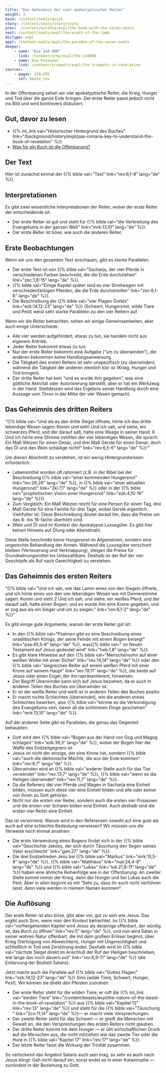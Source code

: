 ```yaml
---
title: "Das Geheimnis der vier apokalyptischen Reiter"
weight: 3
base: /content/seals/quick
story: /content/seals/story/story
prev:  /content/worship/expl/the-book-with-the-seven-seals
next: /content/seals/expl/the-wrath-of-the-lamb
docType: expl
appl: /content/seals/appl/the-paradox-of-the-seven-seals
deeper:
    - name: "Die 144 000"
      link: /content/army/expl/the-144000
    - name: Die Posaunen
      link: /content/trumpets/expl/the-trumpets-in-revelation
sources: 
    - pages: 370–395
      ref: beale_rev
---
```


In der Offenbarung sehen wir vier apokalyptische Reiter, die Krieg, Hunger und Tod über die ganze Erde bringen. Der erste Reiter passt jedoch nicht ins Bild und wird kontrovers diskutiert.

## Gut, davor zu lesen

<a name="02bb"></a>
- {{% int_link val="Historischer Hintergrund des Buches" link="/background/history/expl/pax-romana-key-to-understand-the-book-of-revelation" %}}
- [Was für ein Buch ist die Offenbarung?](/background/literature/expl/the-book-of-revelation-how-to-read-it)

## Der Text

<a name="19b5"></a>
Hier ist zunächst einmal der {{% bible val="Text" link="rev:6,1-8" lang="de" %}}.

## Interpretationen

<a name="e536"></a>
Es gibt zwei wesentliche Interpretationen der Reiter, wobei der erste Reiter der entscheidende ist:

- Der erste Reiter ist gut und steht für {{% bible val="die Verbreitung des Evangeliums in der ganzen Welt" link="mrk:13,10" lang="de" %}}.
- Der erste Reiter ist böse, wie auch die anderen Reiter.

## Erste Beobachtungen

<a name="2795"></a>
Wenn wir uns den gesamten Text anschauen, gibt es starke Parallelen.

- Der erste Text ist von {{% bible val="Sacharja, der vier Pferde in verschiedenen Farben beschreibt, die die Erde durchziehen" link="zec:1,8-15" lang="de" %}}.
- {{% bible val="Einige Kapitel später sind es vier Streitwagen mit verschiedenfarbigen Pferden, die die Erde durchstreifen" link="zec:6,1-8" lang="de" %}}.
- Die Beschreibung der {{% bible val="vier Plagen Gottes" link="ezk:14,12-23" lang="de" %}} (Schwert, Hungersnot, wilde Tiere und Pest) weist sehr starke Parallelen zu den vier Reitern auf.

Wenn wir die Reiter betrachten, sehen wir einige Gemeinsamkeiten, aber auch einige Unterschiede.

- Alle vier werden aufgefordert, etwas zu tun, sie handeln nicht aus eigenem Antrieb.
- Jeder Reiter bekommt etwas zu tun.
- Nur der erste Reiter bekommt eine Aufgabe (“um zu überwinden”), die anderen bekommen keine Handlungsanweisung.
- Die Tätigkeit des ersten Reiters ist sehr unspezifisch (zu überwinden), während die Tätigkeit der anderen ziemlich klar ist (Krieg, Hunger und Tod bringen).
- Der dritte Reiter hat kein “und es wurde ihm gegeben”, was eine göttliche Aktivität oder Autorisierung darstellt, aber er hat ein Werkzeug in der Hand. Stattdessen wird das Ergebnis seiner Handlung durch eine Aussage vom Thron in der Mitte der vier Wesen gemacht.

## Das Geheimnis des dritten Reiters

<a name="3bc5"></a>
“{{% bible val="Und als es das dritte Siegel öffnete, hörte ich das dritte lebendige Wesen sagen: Komm und sieh! Und ich sah, und siehe, ein schwarzes Pferd, und der darauf saß, hatte eine Waage in seiner Hand. 6 Und ich hörte eine Stimme inmitten der vier lebendigen Wesen, die sprach: Ein Maß Weizen für einen Denar, und drei Maß Gerste für einen Denar; doch das Öl und den Wein schädige nicht!" link="rev:6,5-6" lang="de" %}}’”

Um diesen Abschnitt zu verstehen, ist ein wenig Hintergrundwissen erforderlich:

- Lebensmittel wurden oft rationiert (z.B. in der Bibel bei der Beschreibung {{% bible val="einer kommenden Hungersnot" link="lev:26,26" lang="de" %}}, in {{% bible val="einer aktuellen Hungersnot" link="2ki:7,1" lang="de" %}} oder in der {{% bible val="prophetischen Vision einer Hungersnot" link="ezk:4,10-16" lang="de" %}}).
- Zum Vergleich: Ein Maß Weizen reicht für eine Person für einen Tag, drei Maß Gerste für eine Familie für drei Tage, wobei Gerste eigentlich Viehfutter ist. Diese Beschreibung deutet darauf hin, dass die Preise um das 8- bis 16-fache überhöht sind.
- Wein und Öl sind im Kontext der Apokalypse Luxusgüter. Es gibt hier keinen Hinweis auf Ölung oder Abendmahl.

Diese Stelle beschreibt keine Hungersnot im Allgemeinen, sondern eine ungerechte Behandlung der Armen. Während die Luxusgüter verschont bleiben (Verteuerung und Verknappung), steigen die Preise für Grundnahrungsmittel ins Unbezahlbare. Deshalb ist der Ruf der vier Geschöpfe als Ruf nach Gerechtigkeit zu verstehen.

## Das Geheimnis des ersten Reiters

<a name="bdcd"></a>
“{{% bible val="Und ich sah, wie das Lamm eines von den Siegeln öffnete, und ich hörte eines von den vier lebendigen Wesen wie mit Donnerstimme sagen: Komm und sieh! 2 Und ich sah, und siehe, ein weißes Pferd, und der darauf saß, hatte einen Bogen; und es wurde ihm eine Krone gegeben, und er zog aus als ein Sieger und um zu siegen." link="rev:6,1-2" lang="de" %}}”

Es gibt einige gute Argumente, warum der erste Reiter gut ist:

- In den {{% bible val="Psalmen gibt es eine Beschreibung eines israelitischen Königs, der seine Feinde mit einem Bogen beisegt" link="psa:45,5-6" lang="de" %}}, was{{% bible val=" im Neuen Testament auf Jesus gedeutet wird" link="heb:1,8" lang="de" %}}.
- Es gibt klare Hinweise auf den {{% bible val="Menschensohn auf einer weißen Wolke mit einer Sichel" link="rev:14,14" lang="de" %}} oder den {{% bible val="siegreichen Reiter auf einem weißen Pferd mit einer Krone auf seinem Haupt" link="rev:19,11" lang="de" %}}, die beide auf Jesus oder einen Engel, der ihn repräsentierent, hinweisen.
- Der Begriff Überwinder kann sich auf Jesus beziehen, da er auch in anderen Teilen des Buches ein Überwinder ist.
- Er ist der weiße Reiter und weiß ist in anderen Teilen des Buches positiv.
- Er macht nichts Schlechtes (überwindet), wie die anderen etwas Schlechtes bewirken, also {{% bible val="könnte es die Verkündigung des Evangeliums sein, bevor all die schlimmen Dinge geschehen" link="mrk:13,10" lang="de" %}}.

Auf der anderen Seite gibt es Parallelen, die genau das Gegenteil behaupten:

- Gott wird den {{% bible val="Bogen aus der Hand von Gog und Magog schlagen" link="ezk:39,3" lang="de" %}}, wobei der Bogen hier die Waffe des Endzeitgegners ist
- Jesus ist nicht der einzige, der eine Krone hat, sondern {{% bible val="auch die dämonische Mächte, die aus der Erde kommen" link="rev:9,7" lang="de" %}}.
- Überwinden wird an {{% bible val="anderer Stelle auch für das Tier verwendet" link="rev:13,7" lang="de" %}}, {{% bible val="wenn es die Heiligen überwindet" link="rev:11,7" lang="de" %}}.
- Da die Referenz der vier Pferde und Wagen in Sacharja eine Einheit bilden, müssen auch diese vier eine Einheit bilden und alle oder keiner von ihnen zu Gott gehören.
- Nicht nur die ersten vier Reiter, sondern auch die ersten vier Posaunen und die ersten vier Schalen bilden eine Einheit. Auch deshalb sind die ersten vier Reiter eine Einheit.

Das ist verwirrend. Warum wird in den Referenzen sowohl auf eine gute als auch auf eine schlechte Bedeutung verwiesen? Wir müssen uns die Verweise noch einmal ansehen:

- Die erste Verwendung eines Bogens findet sich in der {{% bible val="Geschichte Jakobs, der sich durch Täuschung den Segen seines Vater erschleicht" link="gen:27" lang="de" %}}.
- Die drei Endzeitreden Jesu bei {{% bible val="Markus" link="mrk:13,5-9" lang="de" %}}, {{% bible val="Matthäus" link="mat:24,4-8" lang="de" %}} und {{% bible val="Lukas" link="luk:21,8-11" lang="de" %}} haben eine ähnliche Reihenfolge wie in der Offenbarung: An zweiter Stelle kommt immer der Krieg, dann der Hunger und bei Lukas auch die Pest. Aber in allen beginnt es mit “Seht zu, dass ihr euch nicht verführen lasst, denn viele werden in meinem Namen kommen”.

## Die Auflösung

<a name="8d71"></a>
Der erste Reiter ist also böse, gibt aber vor, gut zu sein wie Jesus. Das ergibt auch Sinn, wenn man den Kontext betrachtet. Im {{% bible val="vorhergehenden Kapitel wird Jesus als derjenige offenbart, der würdig ist, das Buch zu öffnen" link="rev:5" lang="de" %}}, und nun wird Satan in seiner wahren Natur offenbart, die mit dem großem Erlöser beginnt, über Krieg (Verfolgung von Abweichlern), Hunger mit Ungerechtigkeit und schließlich in Tod und Zerstörung endet. Deshalb wird im {{% bible val="nächste Siegel direkt im Anschluß der Ruf der Heiligen beschrieben, wie lange das noch dauern soll" link="rev:6,9-11" lang="de" %}} (die Entlarvung der Bosheit Satans).

Jetzt macht auch die Parallele auf {{% bible val="Gottes Plagen" link="ezk:14,12-23" lang="de" %}} Sinn (wilde Tiere, Schwert, Hunger, Pest). Wir können sie direkt den Pferden zuordnen

- Der erste Reiter steht für die wilden Tiere, er ruft die {{% int_link val="beiden Tiere" link="/content/beasts/expl/the-nature-of-the-beast-in-the-book-of-revelation" %}} aus {{% bible val="Kapitel 13" link="rev:13" lang="de" %}} und steht für die {{% bible val="Täuschung " link="2co:11,14" lang="de" %}}— er macht viele Versprechungen.
- Der zweite Reiter steht für das Schwert — er greift die Menschen mit Gewalt an, die den Versprechungen des ersten Reiters nicht glauben.
- Der dritte Reiter kommt mit dem Hunger — er übt wirtschaftlichen Druck auf die Menschen aus, die nicht mitziehen wie das zweite Tier oder die Hure in {{% bible val="Kapitel 17" link="rev:17" lang="de" %}}.
- Der letzte Reiter fasst die Wirkung der Trinität zusammen.

So verlockend das Angebot Satans auch sein mag, so sehr es auch nach Jesus klingt: Geh nicht darauf ein, sonst endet es in einer Katastrophe — zumindest in der Beziehung zu Gott.
